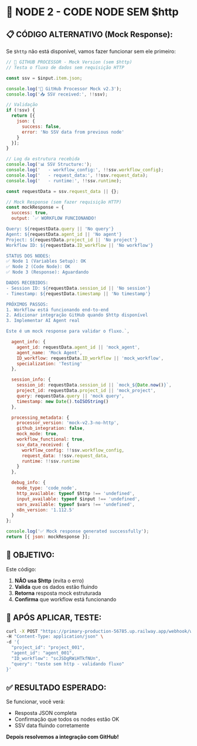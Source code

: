 # 🔧 NODE 2 - CODE NODE SEM $http

## **📋 CÓDIGO ALTERNATIVO (Mock Response):**

Se `$http` não está disponível, vamos fazer funcionar sem ele primeiro:

```javascript
// 🚀 GITHUB PROCESSOR - Mock Version (sem $http)
// Testa o fluxo de dados sem requisição HTTP

const ssv = $input.item.json;

console.log('🚀 GitHub Processor Mock v2.3');
console.log('📥 SSV received:', !!ssv);

// Validação
if (!ssv) {
  return [{
    json: {
      success: false,
      error: 'No SSV data from previous node'
    }
  }];
}

// Log da estrutura recebida
console.log('📊 SSV Structure:');
console.log('   - workflow_config:', !!ssv.workflow_config);
console.log('   - request_data:', !!ssv.request_data);
console.log('   - runtime:', !!ssv.runtime);

const requestData = ssv.request_data || {};

// Mock Response (sem fazer requisição HTTP)
const mockResponse = {
  success: true,
  output: `✅ WORKFLOW FUNCIONANDO!

Query: ${requestData.query || 'No query'}
Agent: ${requestData.agent_id || 'No agent'}
Project: ${requestData.project_id || 'No project'}
Workflow ID: ${requestData.ID_workflow || 'No workflow'}

STATUS DOS NODES:
✅ Node 1 (Variables Setup): OK
✅ Node 2 (Code Node): OK
✅ Node 3 (Response): Aguardando

DADOS RECEBIDOS:
- Session ID: ${requestData.session_id || 'No session'}
- Timestamp: ${requestData.timestamp || 'No timestamp'}

PRÓXIMOS PASSOS:
1. Workflow está funcionando end-to-end
2. Adicionar integração GitHub quando $http disponível
3. Implementar AI Agent real

Este é um mock response para validar o fluxo.`,

  agent_info: {
    agent_id: requestData.agent_id || 'mock_agent',
    agent_name: 'Mock Agent',
    ID_workflow: requestData.ID_workflow || 'mock_workflow',
    specialization: 'Testing'
  },

  session_info: {
    session_id: requestData.session_id || `mock_${Date.now()}`,
    project_id: requestData.project_id || 'mock_project',
    query: requestData.query || 'mock query',
    timestamp: new Date().toISOString()
  },

  processing_metadata: {
    processor_version: 'mock-v2.3-no-http',
    github_integration: false,
    mock_mode: true,
    workflow_functional: true,
    ssv_data_received: {
      workflow_config: !!ssv.workflow_config,
      request_data: !!ssv.request_data,
      runtime: !!ssv.runtime
    }
  },

  debug_info: {
    node_type: 'code_node',
    http_available: typeof $http !== 'undefined',
    input_available: typeof $input !== 'undefined',
    vars_available: typeof $vars !== 'undefined',
    n8n_version: '1.112.5'
  }
};

console.log('✅ Mock response generated successfully');
return [{ json: mockResponse }];
```

## **🎯 OBJETIVO:**

Este código:
1. **NÃO usa $http** (evita o erro)
2. **Valida** que os dados estão fluindo
3. **Retorna** resposta mock estruturada
4. **Confirma** que workflow está funcionando

## **🧪 APÓS APLICAR, TESTE:**

```bash
curl -X POST "https://primary-production-56785.up.railway.app/webhook/work-1001v1" \
-H "Content-Type: application/json" \
-d '{
  "project_id": "project_001",
  "agent_id": "agent_001",
  "ID_workflow": "scJSDgRWiHTkfNUn",
  "query": "teste sem http - validando fluxo"
}'
```

## **✅ RESULTADO ESPERADO:**

Se funcionar, você verá:
- Resposta JSON completa
- Confirmação que todos os nodes estão OK
- SSV data fluindo corretamente

**Depois resolvemos a integração com GitHub!**